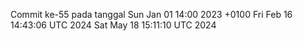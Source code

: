 Commit ke-55 pada tanggal Sun Jan 01 14:00 2023 +0100
Fri Feb 16 14:43:06 UTC 2024
Sat May 18 15:11:10 UTC 2024
